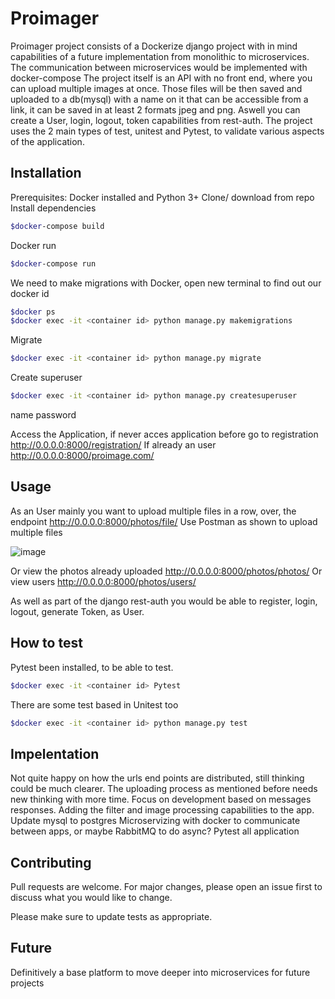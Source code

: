# Proimager

Proimager project consists of a Dockerize django project with in mind capabilities of a future implementation from monolithic to microservices. The communication between microservices would be implemented with docker-compose
The project itself is an API with no front end, where you can upload multiple images at once. Those files will be then saved and uploaded to a db(mysql) with a name on it that can be accessible from a link, it can be saved in at least 2 formats jpeg and png.
Aswell you can create a User, login, logout, token capabilities from rest-auth.
The project uses the 2 main types of test, unitest and Pytest, to validate various aspects of the application.

## Installation

Prerequisites: Docker installed and Python 3+
Clone/ download from repo
Install dependencies
```bash
$docker-compose build
```
Docker run
```bash
$docker-compose run
```
We need to make migrations with Docker, open new terminal to find out our docker id
```bash
$docker ps
$docker exec -it <container id> python manage.py makemigrations
```
Migrate
```bash
$docker exec -it <container id> python manage.py migrate
```
Create superuser
```bash
$docker exec -it <container id> python manage.py createsuperuser
```
name
password

Access the Application, if never acces application before go to registration
http://0.0.0.0:8000/registration/
If already an user
http://0.0.0.0:8000/proimage.com/


## Usage

As an User mainly you want to upload multiple files in a row, over, the endpoint http://0.0.0.0:8000/photos/file/
Use Postman as shown to upload multiple files

![image](https://user-images.githubusercontent.com/664965/114632793-b0925a00-9cbf-11eb-808c-dace36b894c2.png)

Or view the photos already uploaded
http://0.0.0.0:8000/photos/photos/
Or view users
http://0.0.0.0:8000/photos/users/

As well as part of the django rest-auth you would be able to register, login, logout, generate Token,  as User.

## How to test
Pytest been installed, to be able to test.
```bash
$docker exec -it <container id> Pytest
```
There are some test based in Unitest too 
```bash
$docker exec -it <container id> python manage.py test
```
## Impelentation
Not quite happy on how the urls end points are distributed, still thinking could be much clearer.
The uploading process as mentioned before needs new thinking with more time.
Focus on development based on messages responses.
Adding the filter and image processing capabilities to the app.
Update mysql to postgres
Microservizing with docker to communicate between apps, or maybe RabbitMQ to do async?
Pytest all application

## Contributing
Pull requests are welcome. For major changes, please open an issue first to discuss what you would like to change.

Please make sure to update tests as appropriate.

## Future
Definitively a base platform to move deeper into microservices for future projects

